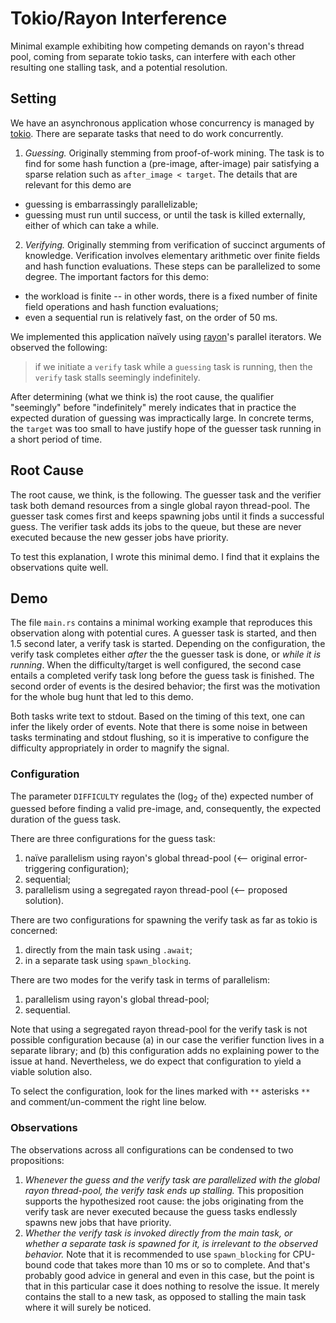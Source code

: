 # Tokio/Rayon Interference

Minimal example exhibiting how competing demands on rayon's thread pool, coming from separate tokio tasks, can interfere with each other resulting one stalling task, and a potential resolution.

## Setting

We have an asynchronous application whose concurrency is managed by [tokio](https://tokio.rs/). There are separate tasks that need to do work concurrently.

 1. *Guessing.* Originally stemming from proof-of-work mining. The task is to find for some hash function a (pre-image, after-image) pair satisfying a sparse relation such as `after_image < target`. The details that are relevant for this demo are
  - guessing is embarrassingly parallelizable;
  - guessing must run until success, or until the task is killed externally, either of which can take a while.

 2. *Verifying.* Originally stemming from verification of succinct arguments of knowledge. Verification involves elementary arithmetic over finite fields and hash function evaluations. These steps can be parallelized to some degree. The important factors for this demo:
  - the workload is finite -- in other words, there is a fixed number of finite field operations and hash function evaluations;
  - even a sequential run is relatively fast, on the order of 50 ms.

We implemented this application naïvely using [rayon](https://docs.rs/rayon/latest/rayon/)'s parallel iterators. We observed the following:

 > if we initiate a `verify` task while a `guessing` task is running, then the `verify` task stalls seemingly indefinitely.

After determining (what we think is) the root cause, the qualifier "seemingly" before "indefinitely" merely indicates that in practice the expected duration of guessing was impractically large. In concrete terms, the `target` was too small to have justify hope of the guesser task running in a short period of time.

## Root Cause

The root cause, we think, is the following. The guesser task and the verifier task both demand resources from a single global rayon thread-pool. The guesser task comes first and keeps spawning jobs until it finds a successful guess. The verifier task adds its jobs to the queue, but these are never executed because the new gesser jobs have priority.

To test this explanation, I wrote this minimal demo. I find that it explains the observations quite well.

## Demo

The file `main.rs` contains a minimal working example that reproduces this observation along with potential cures. A guesser task is started, and then 1.5 second later, a verify task is started. Depending on the configuration, the verify task completes either *after* the the guesser task is done, or *while it is running*. When the difficulty/target is well configured, the second case entails a completed verify task long before the guess task is finished. The second order of events is the desired behavior; the first was the motivation for the whole bug hunt that led to this demo.

Both tasks write text to stdout. Based on the timing of this text, one can infer the likely order of events. Note that there is some noise in between tasks terminating and stdout flushing, so it is imperative to configure the difficulty appropriately in order to magnify the signal.

### Configuration

The parameter `DIFFICULTY` regulates the ($\log_2$ of the) expected number of guessed before finding a valid pre-image, and, consequently, the expected duration of the guess task.

There are three configurations for the guess task:
 1. naïve parallelism using rayon's global thread-pool (<-- original error-triggering configuration);
 2. sequential;
 3. parallelism using a segregated rayon thread-pool (<-- proposed solution).

There are two configurations for spawning the verify task as far as tokio is concerned:
 1. directly from the main task using `.await`;
 2. in a separate task using `spawn_blocking`.

There are two modes for the verify task in terms of parallelism:
 1. parallelism using rayon's global thread-pool;
 2. sequential.

Note that using a segregated rayon thread-pool for the verify task is not possible configuration because (a) in our case the verifier function lives in a separate library; and (b) this configuration adds no explaining power to the issue at hand. Nevertheless, we do expect that configuration to yield a viable solution also.

To select the configuration, look for the lines marked with `**` asterisks `**` and comment/un-comment the right line below.

### Observations

The observations across all configurations can be condensed to two propositions:

 1. *Whenever the guess and the verify task are parallelized with the global rayon thread-pool, the verify task ends up stalling.* This proposition supports the hypothesized root cause: the jobs originating from the verify task are never executed because the guess tasks endlessly spawns new jobs that have priority.
 2. *Whether the verify task is invoked directly from the main task, or whether a separate task is spawned for it, is irrelevant to the observed behavior.* Note that it is recommended to use `spawn_blocking` for CPU-bound code that takes more than 10 ms or so to complete. And that's probably good advice in general and even in this case, but the point is that in this particular case it does nothing to resolve the issue. It merely contains the stall to a new task, as opposed to stalling the main task where it will surely be noticed.


